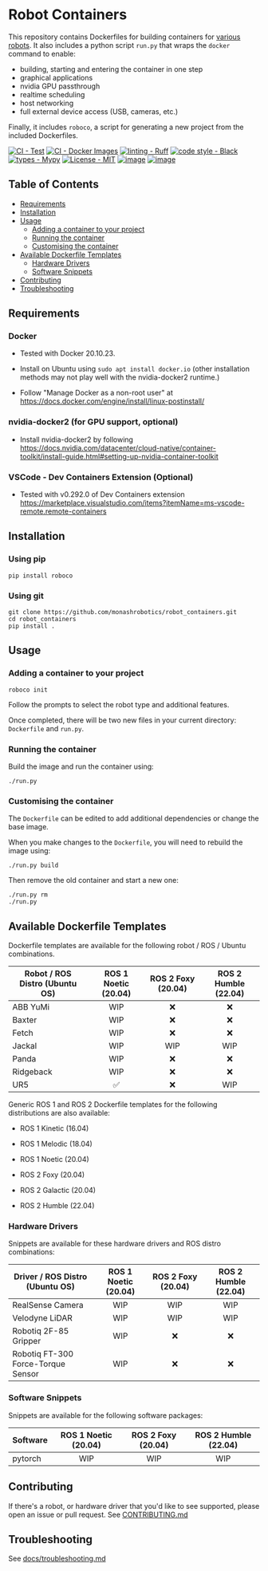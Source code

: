 
# Robot Containers
This repository contains Dockerfiles for building containers for [various robots](#available-containers).
It also includes a python script `run.py` that wraps the `docker` command to enable:

- building, starting and entering the container in one step
- graphical applications
- nvidia GPU passthrough
- realtime scheduling
- host networking
- full external device access (USB, cameras, etc.)

Finally, it includes `roboco`, a script for generating a new project from the included Dockerfiles.

[![CI - Test](https://github.com/monashrobotics/robot_containers/actions/workflows/ci.yml/badge.svg)](https://github.com/monashrobotics/robot_containers/actions/workflows/ci.yml)
[![CI - Docker Images](https://github.com/monashrobotics/robot_containers/actions/workflows/docker-publish.yml/badge.svg)](https://github.com/monashrobotics/robot_containers/actions/workflows/docker-publish.yml)
[![linting - Ruff](https://img.shields.io/endpoint?url=https://raw.githubusercontent.com/charliermarsh/ruff/main/assets/badge/v0.json)](https://github.com/charliermarsh/ruff) 
[![code style - Black](https://img.shields.io/badge/code%20style-black-000000.svg)](https://github.com/psf/black) 
[![types - Mypy](https://img.shields.io/badge/types-Mypy-blue.svg)](https://github.com/python/mypy) [![License - MIT](https://img.shields.io/badge/license-MIT-9400d3.svg)](https://spdx.org/licenses/)
[![image](https://img.shields.io/pypi/v/roboco.svg)](https://pypi.python.org/pypi/roboco)
[![image](https://img.shields.io/pypi/pyversions/roboco.svg)](https://pypi.python.org/pypi/roboco)

## Table of Contents

  * [Requirements](#requirements)
  * [Installation](#installation)
  * [Usage](#usage)
    * [Adding a container to your project](#adding-a-container-to-your-project)
    * [Running the container](#running-the-container)
    * [Customising the container](#customising-the-container)
* [Available Dockerfile Templates](#available-dockerfile-templates)
  * [Hardware Drivers](#hardware-drivers)
  * [Software Snippets](#software-snippets)
* [Contributing](#contributing)
* [Troubleshooting](#troubleshooting)

## Requirements

### Docker
- Tested with Docker 20.10.23. 

- Install on Ubuntu using `sudo apt install docker.io` (other installation methods may not play well with the nvidia-docker2 runtime.)

- Follow "Manage Docker as a non-root user" at https://docs.docker.com/engine/install/linux-postinstall/

### nvidia-docker2 (for GPU support, optional)
- Install nvidia-docker2 by following https://docs.nvidia.com/datacenter/cloud-native/container-toolkit/install-guide.html#setting-up-nvidia-container-toolkit

### VSCode - Dev Containers Extension (Optional)
- Tested with v0.292.0 of Dev Containers extension https://marketplace.visualstudio.com/items?itemName=ms-vscode-remote.remote-containers

## Installation

### Using pip
```
pip install roboco
```

### Using git
```
git clone https://github.com/monashrobotics/robot_containers.git
cd robot_containers
pip install .
```

## Usage
### Adding a container to your project
```
roboco init
```

Follow the prompts to select the robot type and additional features.

Once completed, there will be two new files in your current directory: `Dockerfile` and `run.py`.

### Running the container

Build the image and run the container using:
```
./run.py
```

### Customising the container

The `Dockerfile` can be edited to add additional dependencies or change the base image.

When you make changes to the `Dockerfile`, you will need to rebuild the image using:
```
./run.py build
```
Then remove the old container and start a new one:
```
./run.py rm
./run.py
```

## Available Dockerfile Templates

Dockerfile templates are available for the following robot / ROS / Ubuntu combinations.

| Robot / ROS Distro (Ubuntu OS) | ROS 1 Noetic (20.04) | ROS 2 Foxy (20.04) | ROS 2 Humble (22.04)
| --- | :---: | :---: | :---: |
| ABB YuMi | WIP | ❌ | ❌ |
| Baxter | WIP | ❌ | ❌ |
| Fetch | WIP | ❌ | ❌ |
| Jackal | WIP | WIP | WIP |
| Panda | WIP | ❌ | ❌ |
| Ridgeback | WIP | ❌ | ❌ |
| UR5 | ✅ | ❌ | WIP |

Generic ROS 1 and ROS 2 Dockerfile templates for the following distributions are also available:

- ROS 1 Kinetic (16.04)
- ROS 1 Melodic (18.04)
- ROS 1 Noetic (20.04)

- ROS 2 Foxy (20.04)
- ROS 2 Galactic (20.04)
- ROS 2 Humble (22.04)

### Hardware Drivers

Snippets are available for these hardware drivers and ROS distro combinations:

| Driver / ROS Distro (Ubuntu OS) | ROS 1 Noetic (20.04) | ROS 2 Foxy (20.04) | ROS 2 Humble (22.04)
| --- | :---: | :---: | :---: |
| RealSense Camera | WIP | WIP | WIP |
| Velodyne LiDAR | WIP | WIP | WIP |
| Robotiq 2F-85 Gripper | WIP | ❌ | ❌ |
| Robotiq FT-300 Force-Torque Sensor | WIP | ❌ | ❌ |

### Software Snippets

Snippets are available for the following software packages:

| Software | ROS 1 Noetic (20.04) | ROS 2 Foxy (20.04) | ROS 2 Humble (22.04)
| --- | :---: | :---: | :---: |
| pytorch | WIP | WIP | WIP |

## Contributing
If there's a robot, or hardware driver that you'd like to see supported, please open an issue or pull request.
See [CONTRIBUTING.md](CONTRIBUTING.md)

## Troubleshooting
See [docs/troubleshooting.md](docs/troubleshooting.md)